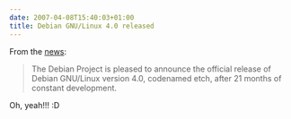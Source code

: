 ```yaml
---
date: 2007-04-08T15:40:03+01:00
title: Debian GNU/Linux 4.0 released
---
```


From the [news](http://www.debian.org/News/2007/20070408):

 > The Debian Project is pleased to announce the official release of Debian
 > GNU/Linux version 4.0, codenamed etch, after 21 months of constant
 > development.

Oh, yeah!!! :D
